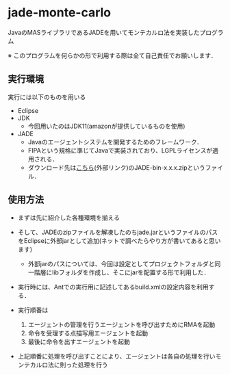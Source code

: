 # jade-monte-carlo

JavaのMASライブラリであるJADEを用いてモンテカルロ法を実装したプログラム

※ このプログラムを何らかの形で利用する際は全て自己責任でお願いします．

## 実行環境

実行には以下のものを用いる

- Eclipse
- JDK
  - 今回用いたのはJDK11(amazonが提供しているものを使用)
- JADE
  - Javaのエージェントシステムを開発するためのフレームワーク．
  - FIPAという規格に準じてJavaで実装されており、LGPLライセンスが適用される．
  - ダウンロード先は[こちら](https://jade.tilab.com/)(外部リンク)のJADE-bin-x.x.x.zipというファイル．

## 使用方法

- まずは先に紹介した各種環境を揃える
- そして、JADEのzipファイルを解凍したのちjade.jarというファイルのパスをEclipseに外部jarとして追加(ネットで調べたらやり方が書いてあると思います)
  - 外部jarのパスについては、今回は設定としてプロジェクトフォルダと同一階層にlibフォルダを作成し、そこにjarを配置する形で利用した．

- 実行時には、Antでの実行用に記述してあるbuild.xmlの設定内容を利用する．
- 実行順番は
  1. エージェントの管理を行うエージェントを呼び出すためにRMAを起動
  2. 命令を受理する点描写用エージェントを起動
  3. 最後に命令を出すエージェントを起動
- 上記順番に処理を呼び出すことにより、エージェントは各自の処理を行いモンテカルロ法に則った処理を行う

